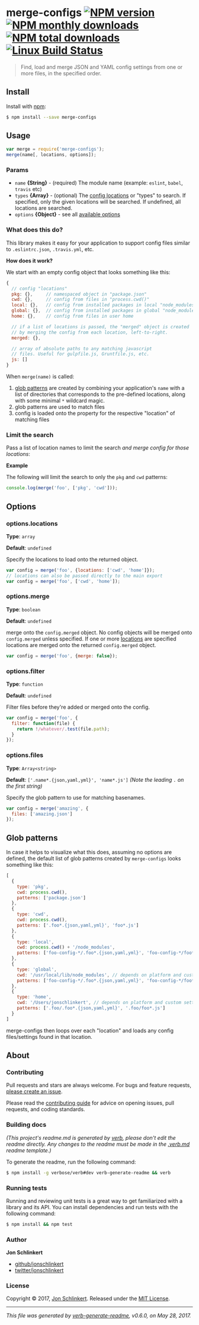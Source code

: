 # merge-configs [![NPM version](https://img.shields.io/npm/v/merge-configs.svg?style=flat)](https://www.npmjs.com/package/merge-configs) [![NPM monthly downloads](https://img.shields.io/npm/dm/merge-configs.svg?style=flat)](https://npmjs.org/package/merge-configs) [![NPM total downloads](https://img.shields.io/npm/dt/merge-configs.svg?style=flat)](https://npmjs.org/package/merge-configs) [![Linux Build Status](https://img.shields.io/travis/jonschlinkert/merge-configs.svg?style=flat&label=Travis)](https://travis-ci.org/jonschlinkert/merge-configs)

> Find, load and merge JSON and YAML config settings from one or more files, in the specified order.

## Install

Install with [npm](https://www.npmjs.com/):

```sh
$ npm install --save merge-configs
```

## Usage

```js
var merge = require('merge-configs');
merge(name[, locations, options]);
```

### Params

* `name` **{String}** - (required) The module name (example: `eslint`, `babel`, `travis` etc)
* `types` **{Array}** - (optional) The [config locations](#config-locations) or "types" to search. If specified, only the given locations will be searched. If undefined, all locations are searched.
* `options` **{Object}** - see all [available options](#options)

### What does this do?

This library makes it easy for your application to support config files similar to `.eslintrc.json`, `.travis.yml`, etc.

**How does it work?**

We start with an empty config object that looks something like this:

```js
{ 
  // config "locations"
  pkg: {},     // namespaced object in "package.json"
  cwd: {},     // config from files in "process.cwd()"
  local: {},   // config from installed packages in local "node_modules"
  global: {},  // config from installed packages in global "node_modules"
  home: {},    // config from files in user home

  // if a list of locations is passed, the "merged" object is created 
  // by merging the config from each location, left-to-right. 
  merged: {},

  // array of absolute paths to any matching javascript 
  // files. Useful for gulpfile.js, Gruntfile.js, etc.
  js: [] 
}
```

When `merge(name)` is called:

1. [glob patterns](#glob-patterns) are created by combining your application's `name` with a list of directories that corresponds to the pre-defined locations, along with some minimal `*` wildcard magic.
2. glob patterns are used to match files
3. config is loaded onto the property for the respective "location" of matching files

### Limit the search

Pass a list of location names to limit the search _and merge config for those locations_:

**Example**

The following will limit the search to only the `pkg` and `cwd` patterns:

```js
console.log(merge('foo', ['pkg', 'cwd']));
```

## Options

### options.locations

**Type**: `array`

**Default**: `undefined`

Specify the locations to load onto the returned object.

```js
var config = merge('foo', {locations: ['cwd', 'home']});
// locations can also be passed directly to the main export
var config = merge('foo', ['cwd', 'home']);
```

### options.merge

**Type**: `boolean`

**Default**: `undefined`

merge onto the `config.merged` object. No config objects will be merged onto `config.merged` unless specified.
If one or more [locations](#optionstypes) are specified locations are merged onto the returned `config.merged` object.

```js
var config = merge('foo', {merge: false});
```

### options.filter

**Type**: `function`

**Default**: `undefined`

Filter files before they're added or merged onto the config.

```js
var config = merge('foo', {
  filter: function(file) {
    return !/whatever/.test(file.path);
  }
});
```

### options.files

**Type**: `Array<string>`

**Default**: `['.name*.{json,yaml,yml}', 'name*.js']` _(Note the leading `.` on the first string)_

Specify the glob pattern to use for matching basenames.

```js
var config = merge('amazing', {
  files: ['amazing.json']
});
```

## Glob patterns

In case it helps to visualize what this does, assuming no options are defined, the default list of glob patterns created by `merge-configs` looks something like this:

```js
[
  {
    type: 'pkg',
    cwd: process.cwd(),
    patterns: ['package.json']
  },
  {
    type: 'cwd',
    cwd: process.cwd(),
    patterns: ['.foo*.{json,yaml,yml}', 'foo*.js']
  },
  {
    type: 'local',
    cwd: process.cwd() + '/node_modules',
    patterns: ['foo-config-*/.foo*.{json,yaml,yml}', 'foo-config-*/foo*.js']
  },
  {
    type: 'global',
    cwd: '/usr/local/lib/node_modules', // depends on platform and custom settings
    patterns: ['foo-config-*/.foo*.{json,yaml,yml}', 'foo-config-*/foo*.js']
  },
  {
    type: 'home',
    cwd: '/Users/jonschlinkert', // depends on platform and custom settings
    patterns: ['.foo/.foo*.{json,yaml,yml}', '.foo/foo*.js']
  }
]
```

merge-configs then loops over each "location" and loads any config files/settings found in that location.

## About

### Contributing

Pull requests and stars are always welcome. For bugs and feature requests, [please create an issue](../../issues/new).

Please read the [contributing guide](.github/contributing.md) for advice on opening issues, pull requests, and coding standards.

### Building docs

_(This project's readme.md is generated by [verb](https://github.com/verbose/verb-generate-readme), please don't edit the readme directly. Any changes to the readme must be made in the [.verb.md](.verb.md) readme template.)_

To generate the readme, run the following command:

```sh
$ npm install -g verbose/verb#dev verb-generate-readme && verb
```

### Running tests

Running and reviewing unit tests is a great way to get familiarized with a library and its API. You can install dependencies and run tests with the following command:

```sh
$ npm install && npm test
```

### Author

**Jon Schlinkert**

* [github/jonschlinkert](https://github.com/jonschlinkert)
* [twitter/jonschlinkert](https://twitter.com/jonschlinkert)

### License

Copyright © 2017, [Jon Schlinkert](https://github.com/jonschlinkert).
Released under the [MIT License](LICENSE).

***

_This file was generated by [verb-generate-readme](https://github.com/verbose/verb-generate-readme), v0.6.0, on May 28, 2017._